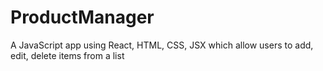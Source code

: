 # ProductManager
A JavaScript app using React, HTML, CSS, JSX which allow users to add, edit, delete items from a list 
